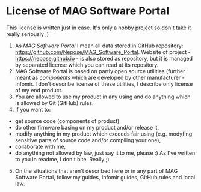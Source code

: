 # License of MAG Software Portal

This license is written just in case. It's only a hobby project so don't take it really seriously ;)

1. As *MAG Software Portal* I mean all data stored in GitHub repository: https://github.com/Nepose/MAG_Software_Portal. Website of project - https://nepose.github.io - is also stored as repository, but it is managed by separated license which you can read at its repository.
2. MAG Software Portal is based on partly open source utilities (further meant as *components* which are developed by other manufacturer - Infomir. I don't describe license of these utilities, I describe only license of my end product.
3. You are allowed to use my product in any using and do anything which is allowed by Git (GitHub) rules.
4. If you want to:
* get source code (components of product),
* do other firmware basing on my product and/or release it,
* modify anything in my product which exceeds fair using (e.g. modyfing sensitive parts of source code and/or compiling your one),
* collaborate with me,
* do anything not allowed by law,
just say it to me, please :) As I've written to you in readme, I don't bite. Really ;)
5. On the situations that aren't described here or in any part of MAG Software Portal, follow my guides, Infomir guides, GitHub rules and local law.
